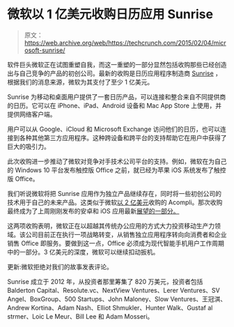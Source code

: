 # 微软以 1 亿美元收购日历应用 Sunrise 

> 原文：<https://web.archive.org/web/https://techcrunch.com/2015/02/04/microsoft-sunrise/>

软件巨头微软正在试图重塑自我，而这一重塑的一部分显然包括收购那些已经创造出与自己竞争的产品的初创公司。最新的收购是日历应用程序制造商 [Sunrise](https://web.archive.org/web/20230404042112/https://calendar.sunrise.am/) ，根据我们的消息来源，微软为其支付了至少 1 亿美元。

Sunrise 为移动和桌面用户提供了一套日历产品，可以连接和整合来自不同提供商的日历。它可以在 iPhone、iPad、Android 设备和 Mac App Store 上使用，并提供网络客户端。

用户可以从 Google、iCloud 和 Microsoft Exchange 访问他们的日历，也可以连接到各种其他第三方应用程序。这种跨设备和跨平台的支持帮助它在用户中获得了巨大的吸引力。

此次收购进一步推动了微软对竞争对手技术公司平台的支持。例如，微软在为自己的 Windows 10 平台发布触控版 Office 之前，就已经为苹果 iOS 系统发布了触控版 Office。

我们听说微软将把 Sunrise 应用作为独立产品继续存在，同时将一些初创公司的技术用于自己的未来产品。这类似于微软[以 2 亿美元](https://web.archive.org/web/20230404042112/https://techcrunch.com/2014/12/01/microsoft-buys-email-app-acompli-for-200m-will-still-support-gmail-and-other-competitors/)收购的 Acompli。那次收购最终成为了上周刚刚发布的安卓和 iOS 应用最新[展望的一部分。](https://web.archive.org/web/20230404042112/https://techcrunch.com/2015/01/29/microsoft-launches-outlook-for-ios-and-android/)

这两项收购表明，微软正在以超越其传统办公应用的方式大力投资移动生产力领域。该公司目前正在执行一项战略转变，从销售独立应用程序转向向消费者和企业销售 Office 即服务。要做到这一点，Office 必须成为现代智能手机用户工作周期中的一部分。3 亿美元的深度，微软可以继续扣动扳机。

更新:微软拒绝对我们的故事发表评论。

Sunrise 成立于 2012 年，从投资者那里筹集了 820 万美元，投资者包括 Balderton Capital、Resolute.vc、NextView Ventures、Lerer Ventures、SV Angel、BoxGroup、500 Startups、John Maloney、Slow Ventures、王冠淇、Andrew Kortina、Adam Nash、Elliot Shmukler、Hunter Walk、Gustaf al strmer、Loic Le Meur、Bill Lee 和 Adam Mosseri。